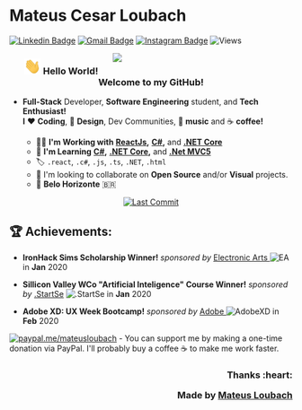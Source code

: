 # Mateus Cesar Loubach
[![Linkedin Badge](https://img.shields.io/badge/-LinkedIn%20-0a66c2?style=flat-square&logo=Linkedin&logoColor=white&link=https://www.linkedin.com/in/mateusloubach/)](https://www.linkedin.com/in/mateusloubach/) 
[![Gmail Badge](https://img.shields.io/badge/-Gmail-ff5e5b?style=flat-square&logo=Gmail&logoColor=white&link=mailto:mateusloubach@hotmail.com)](mailto:mateusloubach@hotmail.com)
[![Instagram Badge](https://img.shields.io/badge/-Instagram%20-ffdc80?style=flat-square&logo=Instagram&logoColor=white&link=https://https://www.instagram.com/mt_lbach/)](https://www.instagram.com/mt_lbach/) 
![Views](https://komarev.com/ghpvc/?username=mateusloubach&style=flat-square&color=00d27f&label=Visitors)
<!--[![Behance Badge](https://img.shields.io/badge/Behance-0088cc?style=flat-square&logo=Behance&link=https://www.behance.net/mateusloubach)](https://www.behance.net/mateusloubach)-->
<!-- <a href="https://www.linkedin.com/in/mateusloubach/"><img alt="Mateus Loubach" src="https://img.shields.io/badge/-mateusloubach-8257E5?style=flat&logo=Linkedin&logoColor=white" /></a> -->

<!-- backup img: https://brtechnosoft.com/wp-content/uploads/2019/08/Hiring-manage.gif -->
<img align='right' width=320 src="https://cdn.dribbble.com/users/1292677/screenshots/6139167/media/5387dc7e035b3efe9d94516044de66a4.gif">

<!-- HEADER -->
<h3 align="center">
    <img src="https://raw.githubusercontent.com/ABSphreak/ABSphreak/master/gifs/Hi.gif" width="30px"> Hello World! <br>Welcome to my GitHub!
</h3>

<!-- ABOUT ME -->
- **Full-Stack** Developer, **Software Engineering** student, and **Tech Enthusiast!** <br>
**I** :heart: **Coding**, :art: **Design**, Dev Communities, :musical_note: **music** and :coffee: **coffee!**

  - :man_technologist: **I'm Working with** **[ReactJs](https://reactjs.org/),** **[C#](https://docs.microsoft.com/en-us/dotnet/csharp/),** and **[.NET Core](https://docs.microsoft.com/en-us/aspnet/core/?view=aspnetcore-6.0)**
  - :seedling: **I'm Learning** **[C#](https://docs.microsoft.com/en-us/dotnet/csharp/),** **[.NET Core](https://docs.microsoft.com/en-us/aspnet/core/?view=aspnetcore-6.0),** and **[.Net MVC5]( https://docs.microsoft.com/en-us/aspnet/mvc/overview/getting-started/introduction/getting-started)**
  - :label: `.react`, `.c#`, `.js`, `.ts`, `.NET`, `.html`
  - 🤝 I'm looking to collaborate on **Open Source** and/or **Visual** projects.
  - :round_pushpin: **Belo Horizonte** :brazil:
 
<p align="center">
  <a href="https://github.com/mateusloubach/mateusloubach/commits/main">
    <img alt="Last Commit" src="https://img.shields.io/github/last-commit/mateusloubach/mateusloubach">
  </a>
</p>

## :trophy: Achievements:

- **IronHack Sims Scholarship Winner!**   *sponsored by* <a href="https://www.ea.com/">Electronic Arts </a>
  <img src="https://upload.wikimedia.org/wikipedia/commons/0/0d/Electronic-Arts-Logo.svg" alt="EA" width="20" height="20"/> in **Jan** 2020<br>

- **Sillicon Valley WCo "Artificial Inteligence" Course Winner!**   *sponsored by* <a href="https://www.startse.com/">.StartSe</a>
  <img src="https://login.startse.com/img/startse-logo.svg" alt=".StartSe" width="120" height="20"/> in **Jan** 2020<br>

- **Adobe XD: UX Week Bootcamp!**         *sponsored by* <a href="https://www.adobe.com/">Adobe </a>
  <img src="https://upload.wikimedia.org/wikipedia/commons/thumb/c/c2/Adobe_XD_CC_icon.svg/512px-Adobe_XD_CC_icon.svg.png" alt="AdobeXD" width="20" height="20"/> in **Feb** 2020


[![paypal.me/mateusloubach](https://ionicabizau.github.io/badges/paypal.svg)](https://www.paypal.me/mateusloubach) - You can support me by making a one-time donation via PayPal. I'll probably buy a coffee :coffee: to make me work faster.

<h3 align="right">Thanks :heart:
    
Made by [Mateus Loubach](https://github.com/mateusloubach)

<!--![Profile Views](https://komarev.com/ghpvc/?username=mateusloubach&style=flat-square&color=ffdc80)-->
